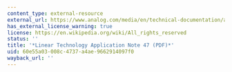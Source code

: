 ```yaml
---
content_type: external-resource
external_url: https://www.analog.com/media/en/technical-documentation/application-notes/an47fa.pdf
has_external_license_warning: true
license: https://en.wikipedia.org/wiki/All_rights_reserved
status: ''
title: '*Linear Technology Application Note 47 (PDF)*'
uid: 60e55a03-008c-4737-a4ae-9662914097f0
wayback_url: ''
---
```

